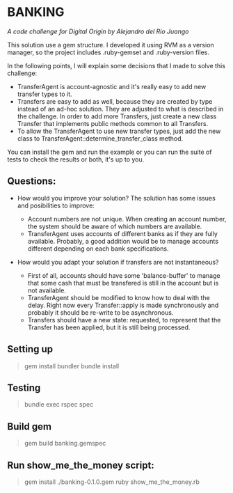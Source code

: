 BANKING
======

_A code challenge for Digital Origin by Alejandro del Rio Juango_ 

This solution use a gem structure.
I developed it using RVM as a version manager, so the project includes .ruby-gemset and .ruby-version files.

In the following points, I will explain some decisions that I made to solve this challenge:

 - TransferAgent is account-agnostic and it's really easy to add new transfer types to it.
 - Transfers are easy to add as well, because they are created by type instead of an ad-hoc solution. 
 They are adjusted to what is described in the challenge. In order to add more Transfers, just create a new class
 Transfer that implements public methods common to all Transfers. 
 - To allow the TransferAgent to use new transfer types, just add the new class to 
 TransferAgent::determine_transfer_class method.
 
 You can install the gem and run the example or you can run the suite of tests to check the results or both, it's up to you.
 
## Questions:
 - How would you improve your solution?
The solution has some issues and posibilities to improve:
    - Account numbers are not unique. When creating an account number, the system should be aware of which numbers are available.
    - TransferAgent uses accounts of different banks as if they are fully available. Probably, a good addition would be 
    to manage accounts different depending on each bank specifications.
 
 - How would you adapt your solution if transfers are not instantaneous?
    - First of all, accounts should have some 'balance-buffer' to manage that some cash that must be transfered 
    is still in the account but is not available.
    - TransferAgent should be modified to know how to deal with the delay. Right now every Transfer::apply is made
    synchronously and probably it should be re-write to be asynchronous.
    - Transfers should have a new state: requested, to represent that the Transfer has been applied, but it is still
    being processed.

## Setting up

> gem install bundler
> bundle install

## Testing

> bundle exec rspec spec

## Build gem

> gem build banking.gemspec

## Run show_me_the_money script:
> gem install ./banking-0.1.0.gem 
> ruby show_me_the_money.rb 